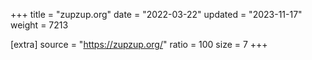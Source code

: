 +++
title = "zupzup.org"
date = "2022-03-22"
updated = "2023-11-17"
weight = 7213

[extra]
source = "https://zupzup.org/"
ratio = 100
size = 7
+++
